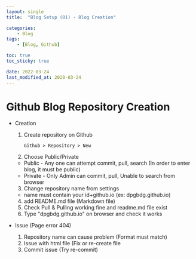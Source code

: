 ```yaml
---
layout: single
title:  "Blog Setup (01) - Blog Creation"

categories:
    - Blog
tags:
    - [Blog, Github]

toc: true
toc_sticky: true

date: 2022-03-24
last_modified_at: 2020-03-24
---
```


# Github Blog Repository Creation
- Creation
  1. Create repository on Github 
      ```
      Github > Repository > New
      ```
  2. Choose Public/Private 
   - Public - Any one can attempt commit, pull, search (In order to enter blog, it must be public)
   - Private - Only Admin can commit, pull, Unable to search from browser
  3. Change repository name from settings
   - name must contain your id+github.io (ex: dpgbdg.github.io)
  4. add README.md file  (Markdown file)
  5. Check Pull & Pulling working fine and readme.md file exist
  6. Type "dpgbdg.github.io" on browser and check it works

- Issue (Page error 404)
  1. Repository name can cause problem (Format must match)
  2. Issue with html file (Fix or re-create file
  3. Commit issue (Try re-commit)